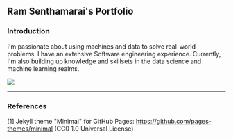 ## Ram Senthamarai's Portfolio

### Introduction

I'm passionate about using machines and data to solve real-world problems. I have an 
extensive Software engineering experience. Currently, I'm also building up knowledge and skillsets in the data science and machine learning realms.

<img src="images/logo.gif?raw=true"/>

___

### References

[1] Jekyll theme "Minimal" for GitHub Pages: https://github.com/pages-themes/minimal (CC0 1.0 Universal License)
